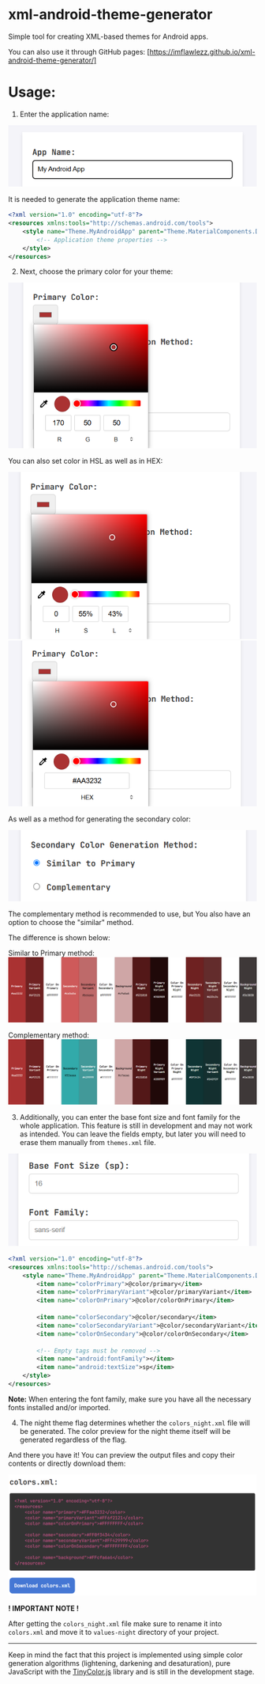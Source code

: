 # xml-android-theme-generator
Simple tool for creating XML-based themes for Android apps.

You can also use it through GitHub pages: [https://imflawlezz.github.io/xml-android-theme-generator/]

# Usage:
1. Enter the application name:

![image1.png](img/image1.png)

It is needed to generate the application theme name:

```xml
<?xml version="1.0" encoding="utf-8"?>
<resources xmlns:tools="http://schemas.android.com/tools">
    <style name="Theme.MyAndroidApp" parent="Theme.MaterialComponents.DayNight.DarkActionBar">
        <!-- Application theme properties -->
    </style>
</resources>
```

2. Next, choose the primary color for your theme:

![image2_1.png](img/image2_1.png)

You can also set color in HSL as well as in HEX:

![image2_2.png](img/image2_2.png)
![image2_3.png](img/image2_3.png)

As well as a method for generating the secondary color:

![image2_4.png](img/image2_4.png)

The complementary method is recommended to use, but You also have an option to choose the "similar" method.

The difference is shown below:

Similar to Primary method:
![image2_5.png](img/image2_5.png)

Complementary method:
![image2_6.png](img/image2_6.png)

3. Additionally, you can enter the base font size and font family for the whole application. This feature is still in development and may not work as intended. You can leave the fields empty, but later you will need to erase them manually from `themes.xml` file.

![image3_1.png](img/image3_1.png)

```xml
<?xml version="1.0" encoding="utf-8"?>
<resources xmlns:tools="http://schemas.android.com/tools">
    <style name="Theme.MyAndroidApp" parent="Theme.MaterialComponents.DayNight.DarkActionBar">
        <item name="colorPrimary">@color/primary</item>
        <item name="colorPrimaryVariant">@color/primaryVariant</item>
        <item name="colorOnPrimary">@color/colorOnPrimary</item>

        <item name="colorSecondary">@color/secondary</item>
        <item name="colorSecondaryVariant">@color/secondaryVariant</item>
        <item name="colorOnSecondary">@color/colorOnSecondary</item>
        
        <!-- Empty tags must be removed -->
        <item name="android:fontFamily"></item>
        <item name="android:textSize">sp</item>
    </style>
</resources>
```

**Note:** When entering the font family, make sure you have all the necessary fonts installed and/or imported.

4. The night theme flag determines whether the `colors_night.xml` file will be generated. The color preview for the night theme itself will be generated regardless of the flag.

And there you have it! You can preview the output files and copy their contents or directly download them:

![image4_1.png](img/image4_1.png)

**! IMPORTANT NOTE !**

After getting the `colors_night.xml` file make sure to rename it into `colors.xml` and move it to `values-night` directory of your project.

---

Keep in mind the fact that this project is implemented using simple color generation algorithms (lightening, darkening and desaturation), pure JavaScript with the [TinyColor.js](https://github.com/bgrins/TinyColor) library and is still in the development stage.